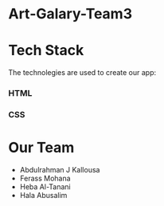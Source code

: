 # Art-Galary-Team3
# Tech Stack
The technolegies are used to create our app:
 ### HTML
 ### CSS

# Our Team
 * Abdulrahman J Kallousa
 * Ferass Mohana
 * Heba Al-Tanani
 * Hala Abusalim
